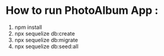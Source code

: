 # How to run PhotoAlbum App :

1. npm install
2. npx sequelize db:create
3. npx sequelize db:migrate
4. npx sequelize db:seed:all
